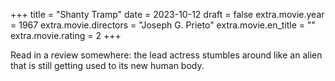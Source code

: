 +++
title = "Shanty Tramp"
date = 2023-10-12
draft = false
extra.movie.year = 1967
extra.movie.directors = "Joseph G. Prieto"
extra.movie.en_title = ""
extra.movie.rating = 2
+++

Read in a review somewhere: the lead actress stumbles around like an alien that is still getting used to its new human body.<!-- more -->
